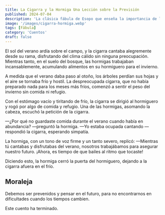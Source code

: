 ```yaml
---
title: La Cigarra y la Hormiga Una Lección sobre la Previsión
published: 2024-07-04
description: 'La clásica fábula de Esopo que enseña la importancia de la previsión y el trabajo duro a través de la historia de una despreocupada cigarra y una laboriosa hormiga.'
image: '/images/cigarra-hormiga.webp'
tags: [Fábula]
category: 'Cuentos'
draft: false 
---
```


El sol del verano ardía sobre el campo, y la cigarra cantaba alegremente desde su rama, disfrutando del clima cálido sin ninguna preocupación. Mientras tanto, en el suelo del bosque, las hormigas trabajaban incansablemente, acumulando alimentos en su hormiguero para el invierno.

A medida que el verano daba paso al otoño, los árboles perdían sus hojas y el aire se tornaba frío y hostil. La despreocupada cigarra, que no había preparado nada para los meses más fríos, comenzó a sentir el peso del invierno sin comida ni refugio.

Con el estómago vacío y tiritando de frío, la cigarra se dirigió al hormiguero y rogó por algo de comida y refugio. Una de las hormigas, asomando la cabeza, escuchó la petición de la cigarra.

—¿Por qué no guardaste comida durante el verano cuando había en abundancia? —preguntó la hormiga.
—Yo estaba ocupada cantando —respondió la cigarra, esperando simpatía.

La hormiga, con un tono de voz firme y un tanto severo, replicó:
—Mientras tú cantabas y disfrutabas del verano, nosotros trabajábamos para asegurar nuestro futuro. ¡Ahora, es tiempo de que bailes al ritmo que tocaste!

Diciendo esto, la hormiga cerró la puerta del hormiguero, dejando a la cigarra afuera en el frío.

## Moraleja
Debemos ser prevenidos y pensar en el futuro, para no encontrarnos en dificultades cuando los tiempos cambien.

Este cuento ha terminado.
